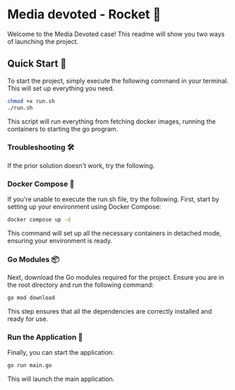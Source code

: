 # Media devoted - Rocket 🚀

Welcome to the Media Devoted case! This readme will show you two ways of launching the project.

## Quick Start 🏁

To start the project, simply execute the following command in your terminal. This will set up everything you need.

```bash
chmod +x run.sh
./run.sh
```
This script will run everything from fetching docker images, running the containers to starting the go program.

### Troubleshooting 🛠️
If the prior solution doesn't work, try the following.

### Docker Compose 🐳
If you're unable to execute the run.sh file, try the following. First, start by setting up your environment using Docker Compose:
```bash
docker compose up -d
```
This command will set up all the necessary containers in detached mode, ensuring your environment is ready.

### Go Modules 📦
Next, download the Go modules required for the project. Ensure you are in the root directory and run the following command:
```bash
go mod download
```
This step ensures that all the dependencies are correctly installed and ready for use.

### Run the Application 🌟
Finally, you can start the application:

```bash
go run main.go
```
This will launch the main application.
